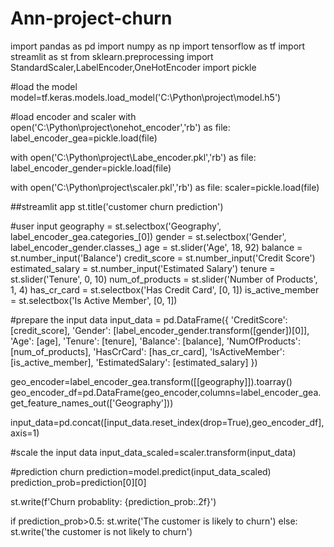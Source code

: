 # Ann-project-churn

import pandas as pd
import numpy as np
import tensorflow as tf
import streamlit as st
from sklearn.preprocessing import StandardScaler,LabelEncoder,OneHotEncoder
import pickle

#load the model
model=tf.keras.models.load_model('C:\Python\project\model.h5')

#load encoder and scaler
with open('C:\Python\project\onehot_encoder','rb') as file:
    label_encoder_gea=pickle.load(file)

with open('C:\Python\project\Labe_encoder.pkl','rb') as file:
    label_encoder_gender=pickle.load(file)   

with open('C:\Python\project\scaler.pkl','rb') as file:
    scaler=pickle.load(file)   

##streamlit app
st.title('customer churn prediction')    

#user input
geography = st.selectbox('Geography', label_encoder_gea.categories_[0])
gender = st.selectbox('Gender', label_encoder_gender.classes_)
age = st.slider('Age', 18, 92)
balance = st.number_input('Balance')
credit_score = st.number_input('Credit Score')
estimated_salary = st.number_input('Estimated Salary')
tenure = st.slider('Tenure', 0, 10)
num_of_products = st.slider('Number of Products', 1, 4)
has_cr_card = st.selectbox('Has Credit Card', [0, 1])
is_active_member = st.selectbox('Is Active Member', [0, 1])

#prepare the input data 
input_data = pd.DataFrame({
    'CreditScore': [credit_score],
    'Gender': [label_encoder_gender.transform([gender])[0]],
    'Age': [age],
    'Tenure': [tenure],
    'Balance': [balance],
    'NumOfProducts': [num_of_products],
    'HasCrCard': [has_cr_card],
    'IsActiveMember': [is_active_member],
    'EstimatedSalary': [estimated_salary]
})

geo_encoder=label_encoder_gea.transform([[geography]]).toarray()
geo_encoder_df=pd.DataFrame(geo_encoder,columns=label_encoder_gea.get_feature_names_out(['Geography']))

input_data=pd.concat([input_data.reset_index(drop=True),geo_encoder_df],axis=1)

#scale the input data
input_data_scaled=scaler.transform(input_data)

#prediction churn 
prediction=model.predict(input_data_scaled)
prediction_prob=prediction[0][0]

st.write(f'Churn probablity: {prediction_prob:.2f}')

if prediction_prob>0.5:
    st.write('The customer is likely to churn') 
else:
    st.write('the customer is not likely to churn')    
